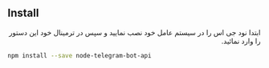 ## Install
<p dir='rtl' align='right'>
ابتدا نود جی اس را در سیستم عامل خود نصب نمایید و سپس در ترمینال خود این دستور را وارد نمائید.
</p>

```bash
npm install --save node-telegram-bot-api
```



